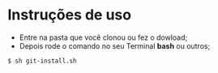 # Instruções de uso

- Entre na pasta que você clonou ou fez o dowload;
- Depois rode o comando no seu Terminal **bash** ou outros;

```bash
$ sh git-install.sh
```
